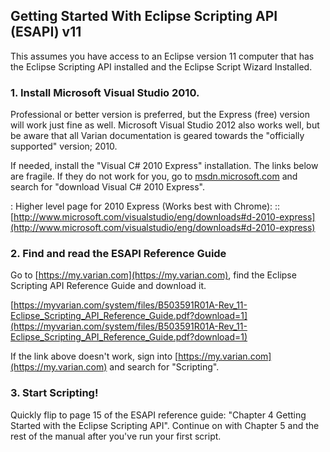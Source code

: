 ## Getting Started With Eclipse Scripting API (ESAPI) v11 

This assumes you have access to an Eclipse version 11 computer that has the Eclipse Scripting API installed and the Eclipse Script Wizard Installed.

### 1. Install Microsoft Visual Studio 2010.  
Professional or better version is preferred, but the Express (free) version will work just fine as well.  Microsoft Visual Studio 2012 also works well, but be aware that all Varian documentation is geared towards the "officially supported" version; 2010.

If needed, install the "Visual C# 2010 Express" installation.  The links below are fragile.  If they do not work for you, go to [msdn.microsoft.com](msdn.microsoft.com) and search for "download Visual C# 2010 Express".

: Higher level page for 2010 Express (Works best with Chrome):
:: [http://www.microsoft.com/visualstudio/eng/downloads#d-2010-express](http://www.microsoft.com/visualstudio/eng/downloads#d-2010-express)

### 2. Find and read the ESAPI Reference Guide
Go to [https://my.varian.com](https://my.varian.com), find the Eclipse Scripting API Reference Guide and download it.

[https://myvarian.com/system/files/B503591R01A-Rev_11-Eclipse_Scripting_API_Reference_Guide.pdf?download=1](https://myvarian.com/system/files/B503591R01A-Rev_11-Eclipse_Scripting_API_Reference_Guide.pdf?download=1)

If the link above doesn't work, sign into [https://my.varian.com](https://my.varian.com) and search for "Scripting".

### 3. Start Scripting!
Quickly flip to page 15 of the ESAPI reference guide: "Chapter 4 Getting Started with the Eclipse Scripting API".  Continue on with Chapter 5 and the rest of the manual after you've run your first script.

